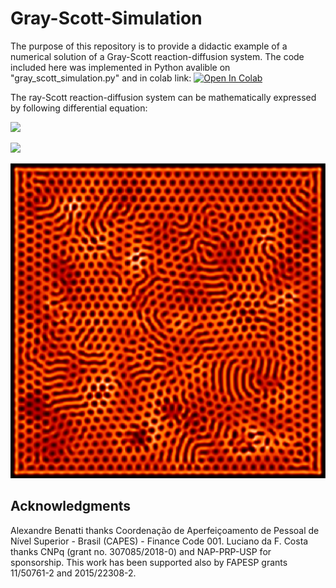 # Gray-Scott-Simulation

The purpose of this repository is to provide a didactic example of a numerical solution of a Gray-Scott reaction-diffusion system. The code included here was implemented in Python avalible on "gray_scott_simulation.py" and in colab link: [![Open In Colab](https://colab.research.google.com/assets/colab-badge.svg)](https://colab.research.google.com/github/ABenatti/Gray-Scott-Simulation/blob/master/Gray_Scott_simulation.ipynb)

The ray-Scott reaction-diffusion system can be mathematically expressed by following differential equation:


![](https://latex.codecogs.com/gif.latex?\frac{\partial&space;u}{\partial&space;t}&space;=&space;D_u&space;\nabla^2&space;u&space;-&space;uv^2&space;&plus;&space;F(1-u))


![](https://latex.codecogs.com/gif.latex?\frac{\partial&space;v}{\partial&space;t}&space;=&space;D_v&space;\nabla^2&space;v&space;&plus;&space;uv^2&space;-&space;(F&plus;k)v)

![](./image.png)


## Acknowledgments
Alexandre Benatti thanks Coordenação de Aperfeiçoamento de Pessoal de Nível Superior - Brasil (CAPES) - Finance Code 001. Luciano da F. Costa thanks CNPq (grant no. 307085/2018-0) and NAP-PRP-USP for sponsorship. This work has been supported also by FAPESP grants 11/50761-2 and 2015/22308-2.
